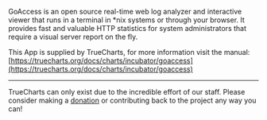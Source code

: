 GoAccess is an open source real-time web log analyzer and interactive viewer that runs in a terminal in *nix systems or through your browser. It provides fast and valuable HTTP statistics for system administrators that require a visual server report on the fly.

This App is supplied by TrueCharts, for more information visit the manual: [https://truecharts.org/docs/charts/incubator/goaccess](https://truecharts.org/docs/charts/incubator/goaccess)

---

TrueCharts can only exist due to the incredible effort of our staff.
Please consider making a [donation](https://truecharts.org/docs/about/sponsor) or contributing back to the project any way you can!
